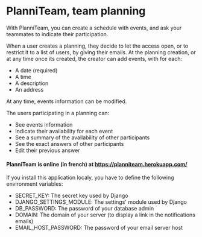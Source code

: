 # PlanniTeam, team planning
With PlanniTeam, you can create a schedule with events, and ask your teammates 
to indicate their participation.

When a user creates a planning, they decide to let the access open, or to restrict it
to a list of users, by giving their emails.
At the planning creation, or at any time once its created, the creator can add
events, with for each:
* A date (required)
* A time
* A description
* An address

At any time, events information can be modified.

The users participating in a planning can:
* See events information
* Indicate their availability for each event
* See a summary of the availability of other participants
* See the exact answers of other participants
* Edit their previous answer

#### PlanniTeam is online (in french) at https://planniteam.herokuapp.com/

If you install this application localy, you have to define the following environment
 variables:
* SECRET_KEY: The secret key used by Django
* DJANGO_SETTINGS_MODULE: The settings' module used by Django
* DB_PASSWORD: The password of your database admin
* DOMAIN: The domain of your server (to display a link in the notifications emails)
* EMAIL_HOST_PASSWORD: The password of your email server host
